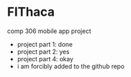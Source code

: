 # FIThaca
comp 306 mobile app project

+ project part 1: done
+ project part 2: yes
+ project part 4: okay
+ i am forcibly added to the github repo
